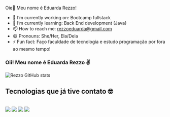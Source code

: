 Oie👋 Meu nome é Eduarda Rezzo!

- 🔭 I’m currently working on: Bootcamp fullstack 
- 🌱 I’m currently learning: Back End development (Java)
- 📫 How to reach me: rezzoeduarda@gmail.com
- 😄 Pronouns: She/Her, Ela/Dela
- ⚡ Fun fact: Faço faculdade de tecnologia e estudo programação por fora ao mesmo tempo!

### Oii! Meu nome é Eduarda Rezzo ✌

![Rezzo GitHub stats](https://github-readme-stats.vercel.app/api?username=RezzoEduarda&show_icons=true&theme=merko)

## Tecnologias que já tive contato 🤓

<div><br/>
    <img align="center" alt"html5" src="https://img.shields.io/badge/HTML5-E34F26?style=for-the-badge&logo=html5&logoColor=white">
    <img align="center" alt"html5" src="https://img.shields.io/badge/CSS3-1572B6?style=for-the-badge&logo=css3&logoColor=white">
    <img align="center" alt"html5" src="https://img.shields.io/badge/JavaScript-F7DF1E?style=for-the-badge&logo=javascript&logoColor=black">
    <img align="center" alt"html5" src="https://img.shields.io/badge/Python-14354C?style=for-the-badge&logo=python&logoColor=white">
</div>


